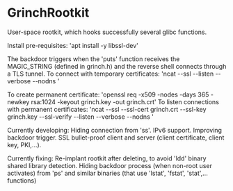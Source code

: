 # GrinchRootkit
User-space rootkit, which hooks successfully several glibc functions. 

Install pre-requisites: 'apt install -y libssl-dev'

The backdoor triggers when the 'puts' function receives the MAGIC_STRING (defined in grinch.h) and the reverse shell connects through a TLS tunnel.
To connect with temporary certificates: 'ncat --ssl --listen --verbose --nodns <port>'

To create permanent certificate: 'openssl req -x509 -nodes -days 365 -newkey rsa:1024 -keyout grinch.key -out grinch.crt'
To listen connections with permanent certificates: 'ncat --ssl --ssl-cert grinch.crt --ssl-key grinch.key --ssl-verify --listen --verbose --nodns <port>'

Currently developing:
  Hiding connection from 'ss'.
  IPv6 support.
  Improving backdoor trigger.
  SSL bullet-proof client and server (client certificate, client key, PKI,...).
  
Currently fixing:
  Re-implant rootkit after deleting, to avoid 'ldd' binary shared library detection.
  Hiding backdoor process (when non-root user activates) from 'ps' and similar binaries (that use 'lstat', 'fstat', 'stat',... functions) 
